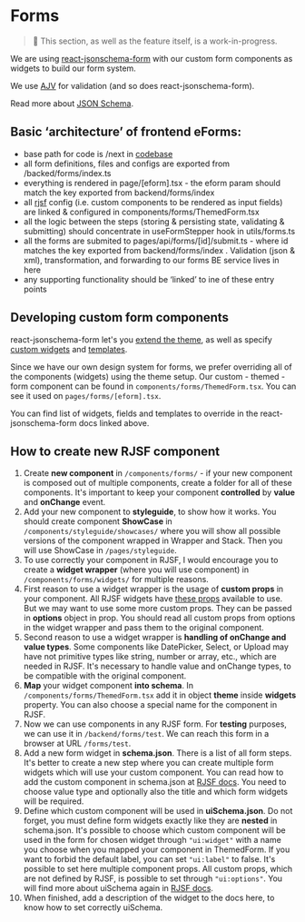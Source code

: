 # Forms

> 🔧 This section, as well as the feature itself, is a work-in-progress.

We are using [react-jsonschema-form](https://github.com/rjsf-team/react-jsonschema-form) with our custom form components as widgets to build our form system.

We use [AJV](https://ajv.js.org/) for validation (and so does react-jsonschema-form).

Read more about [JSON Schema](https://json-schema.org/).

## Basic ‘architecture’ of frontend eForms:

- base path for code is /next in [codebase](https://github.com/bratislava/bratislava.sk)
- all form definitions, files and configs are exported from /backed/forms/index.ts
- everything is rendered in page/\[eform\].tsx - the eform param should match the key exported from backend/forms/index
- all [rjsf](https://github.com/rjsf-team/react-jsonschema-form) config (i.e. custom components to be rendered as input fields) are linked & configured in components/forms/ThemedForm.tsx
- all the logic between the steps (storing & persisting state, validating & submitting) should concentrate in useFormStepper hook in utils/forms.ts
- all the forms are submited to pages/api/forms/\[id\]/submit.ts - where id matches the key exported from backend/forms/index . Validation (json & xml), transformation, and forwarding to our forms BE service lives in here
- any supporting functionality should be ‘linked’ to ine of these entry points

## Developing custom form components

react-jsonschema-form let's you [extend the theme](https://react-jsonschema-form.readthedocs.io/en/latest/advanced-customization/custom-themes/), as well as specify [custom widgets](https://react-jsonschema-form.readthedocs.io/en/latest/usage/widgets/) and [templates](https://react-jsonschema-form.readthedocs.io/en/latest/advanced-customization/custom-templates/).

Since we have our own design system for forms, we prefer overriding all of the components (widgets) using the theme setup. Our custom - themed - form component can be found in `components/forms/ThemedForm.tsx`. You can see it used on `pages/forms/[eform].tsx`.

You can find list of widgets, fields and templates to override in the react-jsonschema-form docs linked above.

## How to create new RJSF component 
1. Create **new component** in `/components/forms/` - if your new component is composed out of multiple components, create a folder for all of these components. It's important to keep your component **controlled** by **value** and **onChange** event.
2. Add your new component to **styleguide**, to show how it works. You should create component **ShowCase** in `/components/styleguide/showcases/` where you will show all possible versions of the component wrapped in Wrapper and Stack. Then you will use ShowCase in  `/pages/styleguide`.
3. To use correctly your component in RJSF, I would encourage you to create a **widget wrapper** (where you will use component) in `/components/forms/widgets/` for multiple reasons.
4. First reason to use a widget wrapper is the usage of **custom props** in your component. All RJSF widgets have [these props](https://react-jsonschema-form.readthedocs.io/en/docs/advanced-customization/custom-widgets-fields/#adding-your-own-custom-widgets) available to use. But we may want to use some more custom props. They can be passed in **options** object in prop. You should read all custom props from options in the widget wrapper and pass them to the original component.
5. Second reason to use a widget wrapper is **handling of onChange and value types**. Some components like DatePicker, Select, or Upload may have not primitive types like string, number or array, etc., which are needed in RJSF.  It's necessary to handle value and onChange types, to be compatible with the original component.
6. **Map** your widget component **into schema**. In `/components/forms/ThemedForm.tsx` add it in object **theme** inside **widgets** property. You can also choose a special name for the component in RJSF.
7. Now we can use components in any RJSF form. For **testing** purposes, we can use it in `/backend/forms/test`. We can reach this form in a browser at URL `/forms/test`.
8. Add a new form widget in **schema.json**. There is a list of all form steps. It's better to create a new step where you can create multiple form widgets which will use your custom component. You can read how to add the custom component in schema.json at [RJSF docs](https://react-jsonschema-form.readthedocs.io/en/docs/advanced-customization/custom-widgets-fields/#adding-your-own-custom-widgets). You need to choose value type and optionally also the title and which form widgets will be required.
9. Define which custom component will be used in **uiSchema.json**. Do not forget, you must define form widgets exactly like they are **nested** in schema.json. It's possible to choose which custom component will be used in the form for chosen widget through `"ui:widget"` with a name you choose when you mapped your component in ThemedForm. If you want to forbid the default label, you can set `"ui:label"` to false. It's possible to set here multiple component props. All custom props, which are not defined by RJSF, is possible to set through `"ui:options"`. You will find more about uiSchema again in [RJSF docs](https://react-jsonschema-form.readthedocs.io/en/docs/advanced-customization/custom-widgets-fields/#adding-your-own-custom-widgets).
10. When finished, add a description of the widget to the docs here, to know how to set correctly uiSchema.

